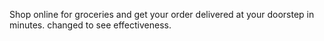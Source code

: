 Shop online for groceries and get your order delivered at your doorstep in minutes.
changed to see effectiveness.
